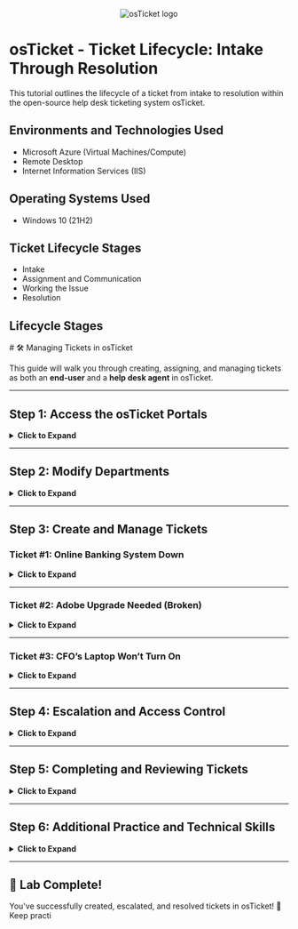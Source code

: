 <p align="center">
<img src="https://i.imgur.com/Clzj7Xs.png" alt="osTicket logo"/>
</p>

<h1>osTicket - Ticket Lifecycle: Intake Through Resolution</h1>
This tutorial outlines the lifecycle of a ticket from intake to resolution within the open-source help desk ticketing system osTicket.<br />


<!--<h2>Video Demonstration</h2>

- ### [YouTube: How to create, work, and resolves tickets within osTicket](https://www.youtube.com)
-->
<h2>Environments and Technologies Used</h2>

- Microsoft Azure (Virtual Machines/Compute)
- Remote Desktop
- Internet Information Services (IIS)

<h2>Operating Systems Used </h2>

- Windows 10</b> (21H2)

<h2>Ticket Lifecycle Stages</h2>

- Intake
- Assignment and Communication
- Working the Issue
- Resolution

<h2>Lifecycle Stages</h2>

<p>
  # 🛠️ Managing Tickets in osTicket

This guide will walk you through creating, assigning, and managing tickets as both an **end-user** and a **help desk agent** in osTicket.

---

## **Step 1: Access the osTicket Portals**
<details>
<summary><b>Click to Expand</b></summary>

### **Login Pages**
- **Admin/Analyst Login Page**:  
http://localhost/osTicket/scp/login.php

markdown
Copy
Edit
- **End-User Portal**:  
http://localhost/osTicket


</details>

---

## **Step 2: Modify Departments**
<details>
<summary><b>Click to Expand</b></summary>

1. Change **SysAdmins** to a **Top-Level Department**.
   <p>
<img src="https://github.com/Drew-Stokes/osTicket---Ticket-Lifecycle/blob/0c8b00ca1a565b881f306eeff1ec75fdf35a45ec/top_level_sysadmin.png" height="30%" width="30%" alt="Disk Sanitization Steps"/>
</p>
 
2. **Delete** (not archive) the **Maintenance Department**.
   <p>
<img src="https://github.com/Drew-Stokes/osTicket---Ticket-Lifecycle/blob/0c8b00ca1a565b881f306eeff1ec75fdf35a45ec/delete_maitanance.png" height="30%" width="30%" alt="Disk Sanitization Steps"/>
</p>

</details>

---

## **Step 3: Create and Manage Tickets**
### **Ticket #1: Online Banking System Down**
<details>
<summary><b>Click to Expand</b></summary>

#### **As an End-User**:
1. Navigate to the **End-User Portal**.
2. Create a ticket:
 - **Issue**: Entire mobile/online banking system is down.
<p>
<img src="https://github.com/Drew-Stokes/osTicket---Ticket-Lifecycle/blob/ed00ff30ed8126a3df29631b1fdd1ea11a9877c7/banking_system_down.png" height="30%" width="30%" alt="Disk Sanitization Steps"/>
</p>

#### **As a Help Desk Agent (John)**:
1. Observe the ticket’s properties:
 - 🏷️ **Priority**  
 - 🏢 **Department**  
 - ⏳ **SLA**  
 - 👤 **Assigned To**  

2. Set properties:
 - **SLA**: 🔥 **Sev-A (1 hour, 24/7)**  
 - **Department**: **Online Banking**  

3. Attempt to observe the ticket again as **John**. Can you still view or modify it?
<p>
<img src="https://github.com/Drew-Stokes/osTicket---Ticket-Lifecycle/blob/b1d2f231c607c0bf3eef68c6e30d454cdfef6e65/observe_ticket.png" height="30%" width="30%" alt="Disk Sanitization Steps"/>
</p>
4. **Work the ticket to completion as Jane**.
<p>
<img src="https://github.com/Drew-Stokes/osTicket---Ticket-Lifecycle/blob/181f4337f9f3a9962c68d777085415eb679e690d/jane_take_over.png" height="30%" width="30%" alt="Disk Sanitization Steps"/>
</p>
</details>

---

### **Ticket #2: Adobe Upgrade Needed (Broken)**
<details>
<summary><b>Click to Expand</b></summary>

#### **As an End-User**:
1. Create a ticket:
 - **Issue**: Accounting department needs Adobe upgrade, broken.
<p>
<img src="https://github.com/Drew-Stokes/osTicket---Ticket-Lifecycle/blob/181f4337f9f3a9962c68d777085415eb679e690d/adobe_ticket.png" height="30%" width="30%" alt="Disk Sanitization Steps"/>
</p>
#### **As a Help Desk Agent (John)**:
1. Observe the ticket’s properties:
 - 🏷️ **Priority**  
 - 🏢 **Department**  
 - ⏳ **SLA**  
 - 👤 **Assigned To**  

2. Set properties:
 - **SLA**: ⏳ **Sev-B (4 hours, 24/7)**  
 - **Department**: **Support**  

3. **Work the ticket to completion as John**.
</details>

---

### **Ticket #3: CFO’s Laptop Won’t Turn On**
<details>
<summary><b>Click to Expand</b></summary>

#### **As an End-User**:
1. Create a ticket:
 - **Issue**: CFO’s laptop will no longer turn on.

#### **As a Help Desk Agent (John)**:
1. Observe the ticket’s properties:
 - 🏷️ **Priority**  
 - 🏢 **Department**  
 - ⏳ **SLA**  
 - 👤 **Assigned To**  

2. Set properties:
 - **SLA**: ⏳ **Sev-B (4 hours, 24/7)**  
 - **Department**: **Support**  

3. **Work the ticket to completion as John**.
</details>

---

## **Step 4: Escalation and Access Control**
<details>
<summary><b>Click to Expand</b></summary>

1. **Set all tickets' properties**:  
 - **Sev-A tickets last (SysAdmins)**.  
 - Observe that the **ticket becomes inaccessible** to John.  

2. **Switch to the Admin Panel**:
 - Assign yourself **View-Access** to **SysAdmins**.

3. **Switch back to the Agent Panel**:
 - Observe the **escalated ticket**.  
 - Notice that you can **no longer make changes** to it.  
</details>

---

## **Step 5: Completing and Reviewing Tickets**
<details>
<summary><b>Click to Expand</b></summary>

✅ **Solve all remaining tickets** in the system.  
✅ **Explain how most ticketing systems (including osTicket) send email notifications** when a ticket is updated, allowing users to respond via email.  
✅ **Understand ticket intake in real life (IRL)**:
 - Tickets may come from **phone, chat apps, email, web forms, or in-person** interactions.  
 - Many users **approach IT directly**, but **always log tickets for tracking and metrics**.  
</details>

---

## **Step 6: Additional Practice and Technical Skills**
<details>
<summary><b>Click to Expand</b></summary>

- There is **much more to explore** in osTicket—take time to review its **email features** and automation tools.  
- **Redo this lab multiple times** until you can complete it from memory using a simple checklist.  
- Building **technical intuition** comes from **repetition and hands-on experience**.  
- Revisit the **Technical Skill Pillar** and refine your troubleshooting process.  
</details>

---

## 🎉 **Lab Complete!**
You've successfully created, escalated, and resolved tickets in osTicket! 🚀 Keep practi
</p>
